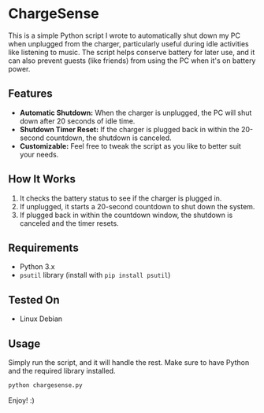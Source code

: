 # ChargeSense

This is a simple Python script I wrote to automatically shut down my PC when unplugged from the charger, particularly useful during idle activities like listening to music. The script helps conserve battery for later use, and it can also prevent guests (like friends) from using the PC when it's on battery power.

## Features

- **Automatic Shutdown:** When the charger is unplugged, the PC will shut down after 20 seconds of idle time.
- **Shutdown Timer Reset:** If the charger is plugged back in within the 20-second countdown, the shutdown is canceled.
- **Customizable:** Feel free to tweak the script as you like to better suit your needs.

## How It Works

1. It checks the battery status to see if the charger is plugged in.
2. If unplugged, it starts a 20-second countdown to shut down the system.
3. If plugged back in within the countdown window, the shutdown is canceled and the timer resets.

## Requirements

- Python 3.x
- `psutil` library (install with `pip install psutil`)

## Tested On

- Linux Debian

## Usage

Simply run the script, and it will handle the rest. Make sure to have Python and the required library installed.

```bash
python chargesense.py
```

Enjoy! :)